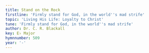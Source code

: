 ```yaml
---
title: Stand on the Rock
firstline: 'Firmly stand for God, in the world''s mad strife'
topic: 'Living His Life: Loyalty to Christ'
tune: 'Firmly stand for God, in the world''s mad strife'
author: Dr. C. R. Blackall
key: E♭ Major
hymnnumber: 509
year: '-'
---
```

